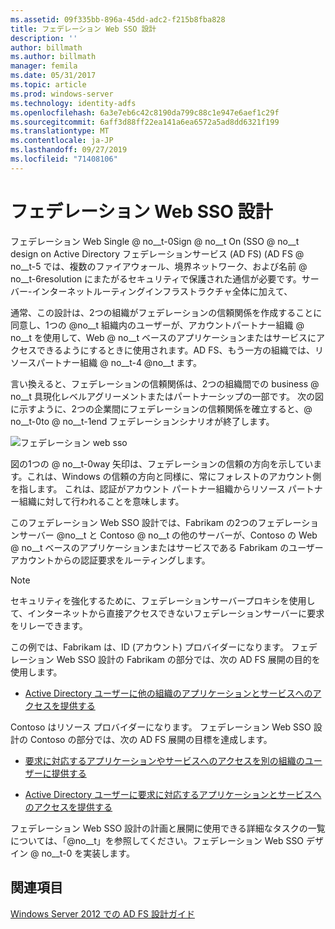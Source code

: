 ```yaml
---
ms.assetid: 09f335bb-896a-45dd-adc2-f215b8fba828
title: フェデレーション Web SSO 設計
description: ''
author: billmath
ms.author: billmath
manager: femila
ms.date: 05/31/2017
ms.topic: article
ms.prod: windows-server
ms.technology: identity-adfs
ms.openlocfilehash: 6a3e7eb6c42c8190da799c88c1e947e6aef1c29f
ms.sourcegitcommit: 6aff3d88ff22ea141a6ea6572a5ad8dd6321f199
ms.translationtype: MT
ms.contentlocale: ja-JP
ms.lasthandoff: 09/27/2019
ms.locfileid: "71408106"
---
```

# <a name="federated-web-sso-design"></a>フェデレーション Web SSO 設計

フェデレーション Web Single @ no__t-0Sign @ no__t On \(SSO @ no__t design on Active Directory フェデレーションサービス (AD FS) \(AD FS @ no__t-5 では、複数のファイアウォール、境界ネットワーク、および名前 @ no__t-6resolution にまたがるセキュリティで保護された通信が必要です。サーバー-インターネットルーティングインフラストラクチャ全体に加えて、  
  
通常、この設計は、2つの組織がフェデレーションの信頼関係を作成することに同意し、1つの @no__t 組織内のユーザーが、アカウントパートナー組織 @ no__t を使用して、Web @ no__t ベースのアプリケーションまたはサービスにアクセスできるようにするときに使用されます。AD FS、もう一方の組織では、リソースパートナー組織 @ no__t-4 @no__t ます。  
  
言い換えると、フェデレーションの信頼関係は、2つの組織間での business @ no__t 具現化レベルアグリーメントまたはパートナーシップの一部です。 次の図に示すように、2つの企業間にフェデレーションの信頼関係を確立すると、@ no__t-0to @ no__t-1end フェデレーションシナリオが終了します。  
  
![フェデレーション web sso](media/adfs2_FederatedWebSSODesign.gif)  
  
図の1つの @ no__t-0way 矢印は、フェデレーションの信頼の方向を示しています。これは、Windows の信頼の方向と同様に、常にフォレストのアカウント側を指します。 これは、認証がアカウント パートナー組織からリソース パートナー組織に対して行われることを意味します。  
  
このフェデレーション Web SSO 設計では、Fabrikam の2つのフェデレーションサーバー @no__t と Contoso @ no__t の他のサーバーが、Contoso の Web @ no__t ベースのアプリケーションまたはサービスである Fabrikam のユーザーアカウントからの認証要求をルーティングします。  
  
> [!NOTE]  
> セキュリティを強化するために、フェデレーションサーバープロキシを使用して、インターネットから直接アクセスできないフェデレーションサーバーに要求をリレーできます。  
  
この例では、Fabrikam は、ID (アカウント) プロバイダーになります。 フェデレーション Web SSO 設計の Fabrikam の部分では、次の AD FS 展開の目的を使用します。  
  
-   [Active Directory ユーザーに他の組織のアプリケーションとサービスへのアクセスを提供する](Provide-Your-Active-Directory-Users-Access-to-the-Applications-and-Services-of-Other-Organizations.md)  
  
Contoso はリソース プロバイダーになります。 フェデレーション Web SSO 設計の Contoso の部分では、次の AD FS 展開の目標を達成します。  
  
-   [要求に対応するアプリケーションやサービスへのアクセスを別の組織のユーザーに提供する](Provide-Users-in-Another-Organization-Access-to-Your-Claims-Aware-Applications-and-Services.md)  
  
-   [Active Directory ユーザーに要求に対応するアプリケーションとサービスへのアクセスを提供する](Provide-Your-Active-Directory-Users-Access-to-Your-Claims-Aware-Applications-and-Services.md)  
  
フェデレーション Web SSO 設計の計画と展開に使用できる詳細なタスクの一覧については、「@no__t」を参照してください。フェデレーション Web SSO デザイン @ no__t-0 を実装します。  
  
## <a name="see-also"></a>関連項目
[Windows Server 2012 での AD FS 設計ガイド](AD-FS-Design-Guide-in-Windows-Server-2012.md)
